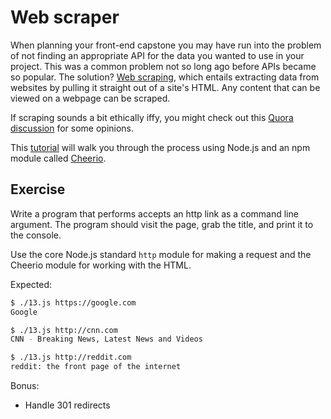 # Web scraper
When planning your front-end capstone you may have run into the problem of not finding an appropriate API for the data you wanted to use in your project. This was a common problem not so long ago before APIs became so popular. The solution? [Web scraping](https://en.wikipedia.org/wiki/Web_scraping), which entails extracting data from websites by pulling it straight out of a site's HTML. Any content that can be viewed on a webpage can be scraped.

If scraping sounds a bit ethically iffy, you might check out this [Quora discussion](https://www.quora.com/Is-website-scraping-legal-and-ethical) for some opinions. 

This [tutorial](https://scotch.io/tutorials/scraping-the-web-with-node-js) will walk you through the process using Node.js and an npm module called [Cheerio](https://cheerio.js.org/).

## Exercise

Write a program that performs accepts an http link as a command line argument.
The program should visit the page, grab the title, and print it to the
console.

Use the core Node.js standard `http` module for making a request and the
Cheerio module for working with the HTML.

Expected:

```bash
$ ./13.js https://google.com
Google
```

```bash
$ ./13.js http://cnn.com
CNN - Breaking News, Latest News and Videos
```

```bash
$ ./13.js http://reddit.com
reddit: the front page of the internet
```

Bonus:
-   Handle 301 redirects
